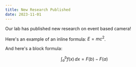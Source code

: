 ```yaml
---
title: New Research Published
date: 2023-11-01
---
```


Our lab has published new research on event based camera!


Here's an example of an inline formula: $E = mc^2$.

And here's a block formula:

$$
\int_{a}^{b} f(x) \, dx = F(b) - F(a)
$$